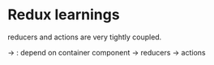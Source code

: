 # Redux learnings

reducers and actions are very tightly coupled.

-> : depend on
container component -> reducers -> actions
